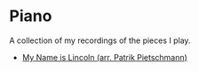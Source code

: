 # Piano

A collection of my recordings of the pieces I play.

- [My Name is Lincoln (arr. Patrik Pietschmann)](https://www.youtube.com/watch?v=_Ojig-S4nDM)